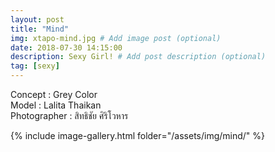 ```yaml
---
layout: post
title: "Mind"
img: xtapo-mind.jpg # Add image post (optional)
date: 2018-07-30 14:15:00
description: Sexy Girl! # Add post description (optional)
tag: [sexy]
---
```

Concept : Grey Color  
Model : Lalita Thaikan  
Photographer : สิทธิชัย ศิริโวหาร            

{% include image-gallery.html folder="/assets/img/mind/" %}
